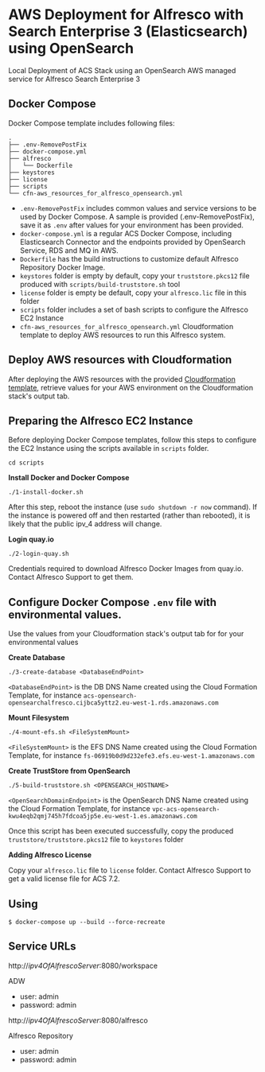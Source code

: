 # AWS Deployment for Alfresco with Search Enterprise 3 (Elasticsearch) using OpenSearch

Local Deployment of ACS Stack using an OpenSearch AWS managed service for Alfresco Search Enterprise 3

## Docker Compose

Docker Compose template includes following files:

```
.
├── .env-RemovePostFix
├── docker-compose.yml
├── alfresco
│   └── Dockerfile
├── keystores
├── license
├── scripts
└── cfn-aws_resources_for_alfresco_opensearch.yml
```

* `.env-RemovePostFix` includes common values and service versions to be used by Docker Compose. A sample is provided (.env-RemovePostFix), save it as `.env` after values for your environment has been provided.
* `docker-compose.yml` is a regular ACS Docker Compose, including Elasticsearch Connector and the endpoints provided by OpenSearch Service, RDS and MQ in AWS.
* `Dockerfile` has the build instructions to customize default Alfresco Repository Docker Image.
* `keystores` folder is empty by default, copy your `truststore.pkcs12` file produced with `scripts/build-truststore.sh` tool
* `license` folder is empty be default, copy your `alfresco.lic` file in this folder
* `scripts` folder includes a set of bash scripts to configure the Alfresco EC2 Instance
* `cfn-aws_resources_for_alfresco_opensearch.yml` Cloudformation template to deploy AWS resources to run this Alfresco system.


## Deploy AWS resources with Cloudformation

After deploying the AWS resources with the provided [Cloudformation template](./cfn-aws_resources_for_alfresco_opensearch.yml), retrieve values for your AWS environment on the Cloudformation stack's output tab.


## Preparing the Alfresco EC2 Instance

Before deploying Docker Compose templates, follow this steps to configure the EC2 Instance using the scripts available in `scripts` folder.

```
cd scripts
```

**Install Docker and Docker Compose**

```
./1-install-docker.sh
```

After this step, reboot the instance (use `sudo shutdown -r now` command). If the instance is powered off and then restarted (rather than rebooted), it is likely that the public ipv_4 address will change. 

**Login quay.io**

```
./2-login-quay.sh
```

Credentials required to download Alfresco Docker Images from quay.io. Contact Alfresco Support to get them.


## Configure Docker Compose `.env` file with environmental values.
Use the values from your Cloudformation stack's output tab for for your environmental values

**Create Database**

```
./3-create-database <DatabaseEndPoint>
```

`<DatabaseEndPoint>` is the DB DNS Name created using the Cloud Formation Template, for instance `acs-opensearch-opensearchalfresco.cijbca5yttz2.eu-west-1.rds.amazonaws.com`


**Mount Filesystem**

```
./4-mount-efs.sh <FileSystemMount>
```

`<FileSystemMount>` is the EFS DNS Name created using the Cloud Formation Template, for instance `fs-06919b0d9d232efe3.efs.eu-west-1.amazonaws.com`


**Create TrustStore from OpenSearch**

```
./5-build-truststore.sh <OPENSEARCH_HOSTNAME>
```

`<OpenSearchDomainEndpoint>` is the OpenSearch DNS Name created using the Cloud Formation Template, for instance `vpc-acs-opensearch-kwu4eqb2qmj745h7fdcoa5jp5e.eu-west-1.es.amazonaws.com`

Once this script has been executed successfully, copy the produced `truststore/truststore.pkcs12` file to `keystores` folder

**Adding Alfresco License**

Copy your `alfresco.lic` file to `license` folder. Contact Alfresco Support to get a valid license file for ACS 7.2.


## Using

```
$ docker-compose up --build --force-recreate
```

## Service URLs

http://*ipv4OfAlfrescoServer*:8080/workspace

ADW
* user: admin
* password: admin

http://*ipv4OfAlfrescoServer*:8080/alfresco

Alfresco Repository
* user: admin
* password: admin
